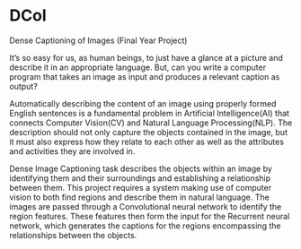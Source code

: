 # DCoI
Dense Captioning of Images (Final Year Project)

It’s so easy for us, as human beings, to just have a glance at a picture and describe it in an appropriate language. But, can you write a computer program that takes an image as input and produces a relevant caption as output? 

Automatically describing the content of an image using properly formed English sentences is a fundamental problem in Artificial Intelligence(AI) that connects Computer Vision(CV) and Natural Language Processing(NLP). The description should not only capture the objects contained in the image, but it must also express how they relate to each other as well as the attributes and activities they are involved in. 

Dense Image Captioning task describes the objects within an image by identifying them and their surroundings and establishing a relationship between them. This project requires a system making use of computer vision to both find regions and describe them in natural language. The images are passed through a Convolutional neural network to identify the region features. These features then form the input for the Recurrent neural network, which generates the captions for the regions encompassing the relationships between the objects.


